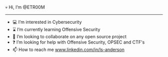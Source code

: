 💀 Hi, I’m @ETR00M
***
- 💻 I’m interested in Cybersecurity
- ⌛ I’m currently learning Offensive Security
- 🔭 I’m looking to collaborate on any open source project
- ❓ I’m looking for help with Offensive Security, OPSEC and CTF's
- 📫 How to reach me www.linkedin.com/in/ls-anderson

<!---
ETR00M/ETR00M is a ✨ special ✨ repository because its `README.md` (this file) appears on your GitHub profile.
You can click the Preview link to take a look at your changes.
--->
